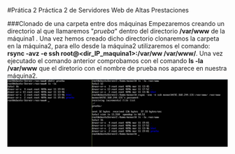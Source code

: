 #Prática 2
Práctica 2 de Servidores Web de Altas Prestaciones

###Clonado de una carpeta entre dos máquinas
Empezaremos creando un directorio al que llamaremos "*prueba*" dentro del directorio **/var/www** de la máquina1 . Una vez hemos creado dicho directorio clonaremos la carpeta en la máquina2, para ello desde la máquina2 utilizaremos el comando: **rsync -avz -e ssh root@<dir_IP_maquina1>:/var/ww /var/www/**.
Una vez ejecutado el comando anterior comprobamos con el comando **ls -la /var/www** que el diretorio con el nombre de prueba nos aparece en nuestra máquina2.
 ![img](https://github.com/manuelalonsobraojos/swap1516/blob/master/practicas/practica2/Captura1.PNG)

